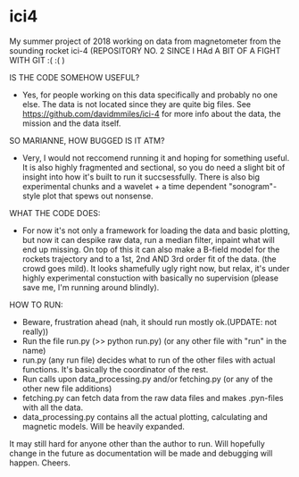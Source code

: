 # ici4
My summer project of 2018 working on data from magnetometer from the sounding rocket ici-4
(REPOSITORY NO. 2 SINCE I HAd A BIT OF A FIGHT WITH GIT :( :( )

IS THE CODE SOMEHOW USEFUL?
- Yes, for people working on this data specifically and probably no one else. The data is not located since they are quite big files. See https://github.com/davidmmiles/ici-4 for more info about the data, the mission and the data itself.

SO MARIANNE, HOW BUGGED IS IT ATM?
- Very, I would not reccomend running it and hoping for something useful. It is also highly fragmented and sectional, so you do need a slight bit of insight into how it's built to run it succsessfully. There is also big experimental chunks and a wavelet + a time dependent "sonogram"-style plot that spews out nonsense.

WHAT THE CODE DOES:
- For now it's not only a framework for loading the data and basic plotting, but now it can despike raw data, run a median filter, inpaint what will end up missing. On top of this it can also make a B-field model for the rockets trajectory and to a 1st, 2nd AND 3rd order fit of the data. (the crowd goes mild). It looks shamefully ugly right now, but relax, it's under highly experimental constuction with basically no supervision (please save me, I'm running around blindly).

HOW TO RUN:
- Beware, frustration ahead (nah, it should run mostly ok.(UPDATE: not really))
- Run the file run.py (>> python run.py) (or any other file with "run" in the name)
- run.py (any run file) decides what to run of the other files with actual functions. It's basically the coordinator of the rest.
- Run calls upon data_processing.py and/or fetching.py (or any of the other new file additions)
- fetching.py can fetch data from the raw data files and makes .pyn-files with all the data.
- data_processing.py contains all the actual plotting, calculating and magnetic models. Will be heavily expanded.

It may still hard for anyone other than the author to run. Will hopefully change in the future as documentation will be made and debugging will happen. Cheers.
